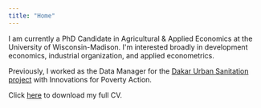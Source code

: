 ```yaml
---
title: "Home"
---
```


I am currently a PhD Candidate in Agricultural \& Applied Economics at the University of Wisconsin-Madison. 
I'm interested broadly in development economics, industrial organization, and applied econometrics.

Previously, I worked as the Data Manager for the [Dakar Urban Sanitation project](https://www.poverty-action.org/study/market-structuring-sludge-management-benefit-vulnerable-households-dakar) with Innovations for Poverty Action.

Click [here](https://jwdeutschmann.com/Deutschmann_CV.pdf) to download my full CV.